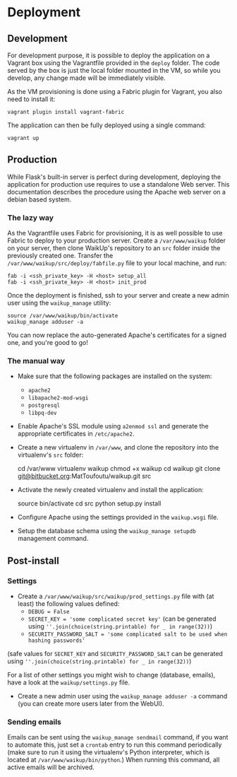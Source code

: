# Deployment

## Development

For development purpose, it is possible to deploy the application on a Vagrant box using the Vagrantfile provided in
the `deploy` folder. The code served by the box is just the local folder mounted in the VM, so while you develop,
any change made will be immediately visible.

As the VM provisioning is done using a Fabric plugin for Vagrant, you also need to install it:


    vagrant plugin install vagrant-fabric


The application can then be fully deployed using a single command:


    vagrant up



## Production

While Flask's built-in server is perfect during development, deploying the application for production use requires to 
use a standalone Web server. This documentation describes the procedure using the Apache web server on a debian based 
system.


### The lazy way

As the Vagrantfile uses Fabric for provisioning, it is as well possible to use Fabric to deploy to your production
server. Create a `/var/www/waikup` folder on your server, then clone WaikUp's repository to an `src` folder inside
the previously created one. Transfer the `/var/www/waikup/src/deploy/fabfile.py` file to your local machine, and run:


    fab -i <ssh_private_key> -H <host> setup_all
    fab -i <ssh_private_key> -H <host> init_prod


Once the deployment is finished, ssh to your server and create a new admin user using the `waikup_manage` utility:


    source /var/www/waikup/bin/activate
    waikup_manage adduser -a
  

You can now replace the auto-generated Apache's certificates for a signed one, and you're good to go!


### The manual way

* Make sure that the following packages are installed on the system:
    * `apache2`
    * `libapache2-mod-wsgi`
    * `postgresql`
    * `libpq-dev`

* Enable Apache's SSL module using `a2enmod ssl` and generate the appropriate certificates in `/etc/apache2`.
* Create a new virtualenv in `/var/www`, and clone the repository into the virtualenv's `src` folder:


    cd /var/www
    virtualenv waikup
    chmod +x waikup
    cd waikup
    git clone git@bitbucket.org:MatToufoutu/waikup.git src


* Activate the newly created virtualenv and install the application:


    source bin/activate
    cd src
    python setup.py install


* Configure Apache using the settings provided in the `waikup.wsgi` file.
* Setup the database schema using the `waikup_manage setupdb` management command.


## Post-install

### Settings

* Create a `/var/www/waikup/src/waikup/prod_settings.py` file with (at least) the following values defined:
  * `DEBUG = False`
  * `SECRET_KEY = 'some complicated secret key'` (can be generated using `''.join(choice(string.printable) for _ in range(32))`)
  * `SECURITY_PASSWORD_SALT = 'some complicated salt to be used when hashing passwords'` 

(safe values for `SECRET_KEY` and `SECURITY_PASSWORD_SALT` can be generated using 
`''.join(choice(string.printable) for _ in range(32))`)

For a list of other settings you might wish to change (database, emails), have a look at the `waikup/settings.py` file.
 
* Create a new admin user using the `waikup_manage adduser -a` command (you can create more users later from the WebUI).


### Sending emails

Emails can be sent using the `waikup_manage sendmail` command, if you want to automate this, just set a `crontab` entry
to run this command periodically (make sure to run it using the virtualenv's Python interpreter, which is located at
`/var/www/waikup/bin/python`.) When running this command, all active emails will be archived.
